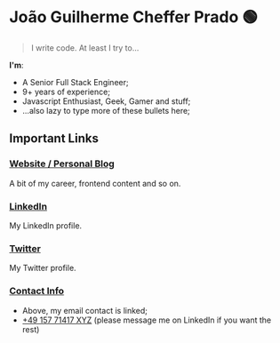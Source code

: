 # João Guilherme Cheffer Prado 🟢

> I write code. At least I try to...

**I'm**:

- A Senior Full Stack Engineer;
- 9+ years of experience;
- Javascript Enthusiast, Geek, Gamer and stuff;
- ...also lazy to type more of these bullets here;

## Important Links

### [Website / Personal Blog](http://guicheffer.me/)

A bit of my career, frontend content and so on.

### [LinkedIn](https://www.linkedin.com/in/guicheffer/)

My LinkedIn profile.

### [Twitter](https://twitter.com/guicheffer)

My Twitter profile.

### [Contact Info](mailto:hi@guicheffer.me)

- Above, my email contact is linked;
- [+49 157 71417 XYZ](tel:+4915771417XXX) (please message me on LinkedIn if you want the rest)
